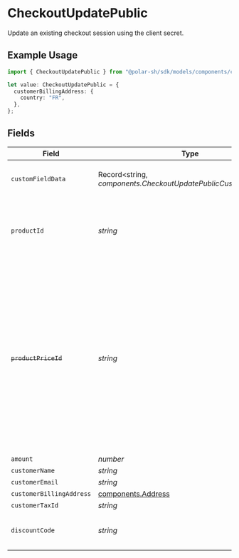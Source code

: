 # CheckoutUpdatePublic

Update an existing checkout session using the client secret.

## Example Usage

```typescript
import { CheckoutUpdatePublic } from "@polar-sh/sdk/models/components/checkoutupdatepublic.js";

let value: CheckoutUpdatePublic = {
  customerBillingAddress: {
    country: "FR",
  },
};
```

## Fields

| Field                                                                                                                                                                                                                            | Type                                                                                                                                                                                                                             | Required                                                                                                                                                                                                                         | Description                                                                                                                                                                                                                      |
| -------------------------------------------------------------------------------------------------------------------------------------------------------------------------------------------------------------------------------- | -------------------------------------------------------------------------------------------------------------------------------------------------------------------------------------------------------------------------------- | -------------------------------------------------------------------------------------------------------------------------------------------------------------------------------------------------------------------------------- | -------------------------------------------------------------------------------------------------------------------------------------------------------------------------------------------------------------------------------- |
| `customFieldData`                                                                                                                                                                                                                | Record<string, *components.CheckoutUpdatePublicCustomFieldData*>                                                                                                                                                                 | :heavy_minus_sign:                                                                                                                                                                                                               | Key-value object storing custom field values.                                                                                                                                                                                    |
| `productId`                                                                                                                                                                                                                      | *string*                                                                                                                                                                                                                         | :heavy_minus_sign:                                                                                                                                                                                                               | ID of the product to checkout. Must be present in the checkout's product list.                                                                                                                                                   |
| ~~`productPriceId`~~                                                                                                                                                                                                             | *string*                                                                                                                                                                                                                         | :heavy_minus_sign:                                                                                                                                                                                                               | : warning: ** DEPRECATED **: This will be removed in a future release, please migrate away from it as soon as possible.<br/><br/>ID of the product price to checkout. Must correspond to a price present in the checkout's product list. |
| `amount`                                                                                                                                                                                                                         | *number*                                                                                                                                                                                                                         | :heavy_minus_sign:                                                                                                                                                                                                               | N/A                                                                                                                                                                                                                              |
| `customerName`                                                                                                                                                                                                                   | *string*                                                                                                                                                                                                                         | :heavy_minus_sign:                                                                                                                                                                                                               | N/A                                                                                                                                                                                                                              |
| `customerEmail`                                                                                                                                                                                                                  | *string*                                                                                                                                                                                                                         | :heavy_minus_sign:                                                                                                                                                                                                               | N/A                                                                                                                                                                                                                              |
| `customerBillingAddress`                                                                                                                                                                                                         | [components.Address](../../models/components/address.md)                                                                                                                                                                         | :heavy_minus_sign:                                                                                                                                                                                                               | N/A                                                                                                                                                                                                                              |
| `customerTaxId`                                                                                                                                                                                                                  | *string*                                                                                                                                                                                                                         | :heavy_minus_sign:                                                                                                                                                                                                               | N/A                                                                                                                                                                                                                              |
| `discountCode`                                                                                                                                                                                                                   | *string*                                                                                                                                                                                                                         | :heavy_minus_sign:                                                                                                                                                                                                               | Discount code to apply to the checkout.                                                                                                                                                                                          |